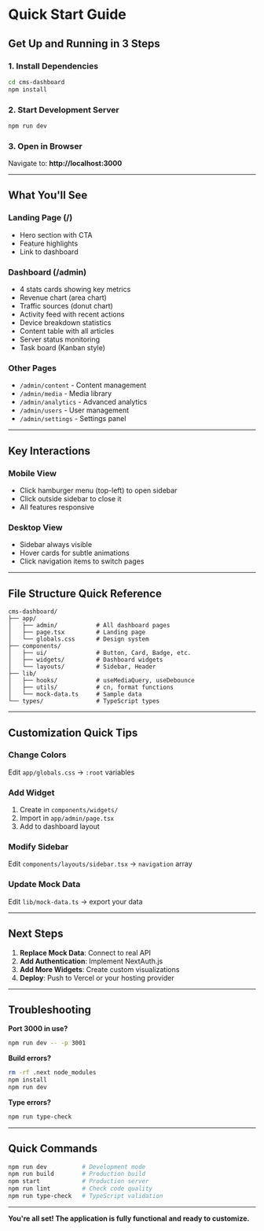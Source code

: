 # Quick Start Guide

## Get Up and Running in 3 Steps

### 1. Install Dependencies
```bash
cd cms-dashboard
npm install
```

### 2. Start Development Server
```bash
npm run dev
```

### 3. Open in Browser
Navigate to: **http://localhost:3000**

---

## What You'll See

### Landing Page (/)
- Hero section with CTA
- Feature highlights
- Link to dashboard

### Dashboard (/admin)
- 4 stats cards showing key metrics
- Revenue chart (area chart)
- Traffic sources (donut chart)
- Activity feed with recent actions
- Device breakdown statistics
- Content table with all articles
- Server status monitoring
- Task board (Kanban style)

### Other Pages
- `/admin/content` - Content management
- `/admin/media` - Media library
- `/admin/analytics` - Advanced analytics
- `/admin/users` - User management
- `/admin/settings` - Settings panel

---

## Key Interactions

### Mobile View
- Click hamburger menu (top-left) to open sidebar
- Click outside sidebar to close it
- All features responsive

### Desktop View
- Sidebar always visible
- Hover cards for subtle animations
- Click navigation items to switch pages

---

## File Structure Quick Reference

```
cms-dashboard/
├── app/
│   ├── admin/           # All dashboard pages
│   ├── page.tsx         # Landing page
│   └── globals.css      # Design system
├── components/
│   ├── ui/              # Button, Card, Badge, etc.
│   ├── widgets/         # Dashboard widgets
│   └── layouts/         # Sidebar, Header
├── lib/
│   ├── hooks/           # useMediaQuery, useDebounce
│   ├── utils/           # cn, format functions
│   └── mock-data.ts     # Sample data
└── types/               # TypeScript types
```

---

## Customization Quick Tips

### Change Colors
Edit `app/globals.css` → `:root` variables

### Add Widget
1. Create in `components/widgets/`
2. Import in `app/admin/page.tsx`
3. Add to dashboard layout

### Modify Sidebar
Edit `components/layouts/sidebar.tsx` → `navigation` array

### Update Mock Data
Edit `lib/mock-data.ts` → export your data

---

## Next Steps

1. **Replace Mock Data**: Connect to real API
2. **Add Authentication**: Implement NextAuth.js
3. **Add More Widgets**: Create custom visualizations
4. **Deploy**: Push to Vercel or your hosting provider

---

## Troubleshooting

**Port 3000 in use?**
```bash
npm run dev -- -p 3001
```

**Build errors?**
```bash
rm -rf .next node_modules
npm install
npm run dev
```

**Type errors?**
```bash
npm run type-check
```

---

## Quick Commands

```bash
npm run dev          # Development mode
npm run build        # Production build
npm start            # Production server
npm run lint         # Check code quality
npm run type-check   # TypeScript validation
```

---

**You're all set! The application is fully functional and ready to customize.**

